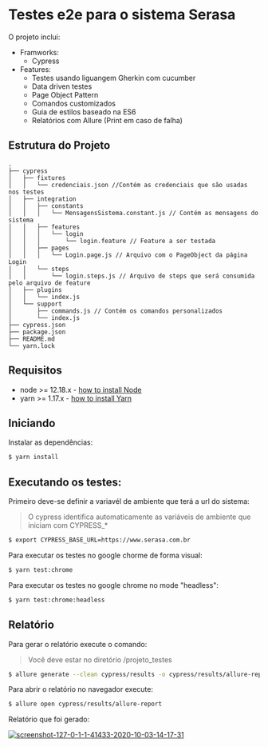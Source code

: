 # Testes e2e para o sistema Serasa

O projeto inclui:

- Framworks:
  - Cypress
- Features:
  - Testes usando liguangem Gherkin com cucumber
  - Data driven testes
  - Page Object Pattern
  - Comandos customizados
  - Guia de estilos baseado na ES6
  - Relatórios com Allure (Print em caso de falha)

## Estrutura do Projeto

```
.
├── cypress
│   ├── fixtures
│   │   └── credenciais.json //Contém as credenciais que são usadas nos testes
│   ├── integration
│   │   ├── constants
│   │   │   └── MensagensSistema.constant.js // Contém as mensagens do sistema
│   │   ├── features
│   │   │   └── login
│   │   │       └── login.feature // Feature a ser testada
│   │   ├── pages
│   │   │   └── Login.page.js // Arquivo com o PageObject da página Login
│   │   └── steps
│   │       └── login.steps.js // Arquivo de steps que será consumida pelo arquivo de feature
│   ├── plugins
│   │   └── index.js
│   └── support
│       ├── commands.js // Contém os comandos personalizados
│       └── index.js
├── cypress.json
├── package.json
├── README.md
└── yarn.lock
```

## Requisitos

- node >= 12.18.x - [how to install Node](https://nodejs.org/en/download/)
- yarn >= 1.17.x - [how to install Yarn](https://yarnpkg.com/en/docs/install#debian-stable)

## Iniciando

Instalar as dependências:

```bash
$ yarn install
```

## Executando os testes:

Primeiro deve-se definir a variavél de ambiente que terá a url do sistema:

> O cypress identifica automaticamente as variáveis de ambiente que iniciam com CYPRESS\_\*

```bash
$ export CYPRESS_BASE_URL=https://www.serasa.com.br
```

Para executar os testes no google chorme de forma visual:

```bash
$ yarn test:chrome
```

Para executar os testes no google chrome no mode "headless":

```bash
$ yarn test:chrome:headless
```

## Relatório

Para gerar o relatório execute o comando:

> Você deve estar no diretório /projeto_testes

```bash
$ allure generate --clean cypress/results -o cypress/results/allure-report
```

Para abrir o relatório no navegador execute:

```bash
$ allure open cypress/results/allure-report
```

Relatório que foi gerado:

<a href="https://ibb.co/QDJvnGr"><img src="https://i.ibb.co/8Ymg2V6/screenshot-127-0-1-1-41433-2020-10-03-14-17-31.png" alt="screenshot-127-0-1-1-41433-2020-10-03-14-17-31" border="0"></a>
